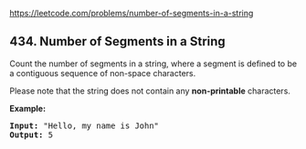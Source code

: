 https://leetcode.com/problems/number-of-segments-in-a-string

## 434. Number of Segments in a String

<div><p>Count the number of segments in a string, where a segment is defined to be a contiguous sequence of non-space characters.</p>
<p>Please note that the string does not contain any <b>non-printable</b> characters.</p>
<p><b>Example:</b></p>
<pre><b>Input:</b> "Hello, my name is John"
<b>Output:</b> 5
</pre>
<p></p></div>
